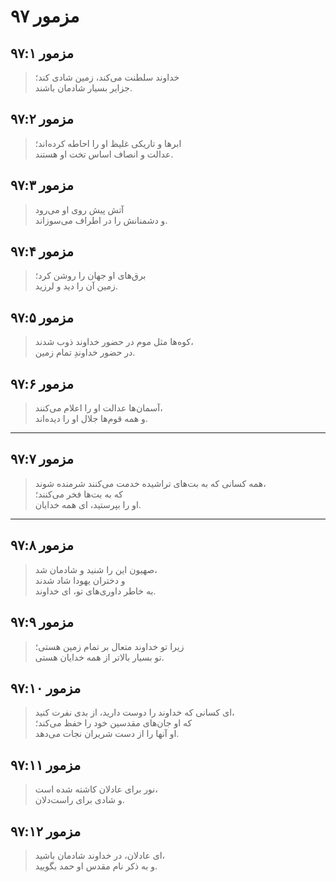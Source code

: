 # مزمور ۹۷

## مزمور ۹۷:۱

> خداوند سلطنت می‌کند، زمین شادی کند؛  
> جزایر بسیار شادمان باشند.

## مزمور ۹۷:۲

> ابرها و تاریکی غلیظ او را احاطه کرده‌اند؛  
> عدالت و انصاف اساس تخت او هستند.

## مزمور ۹۷:۳

> آتش پیش روی او می‌رود  
> و دشمنانش را در اطراف می‌سوزاند.

## مزمور ۹۷:۴

> برق‌های او جهان را روشن کرد؛  
> زمین آن را دید و لرزید.

## مزمور ۹۷:۵

> کوه‌ها مثل موم در حضور خداوند ذوب شدند،  
> در حضور خداوندِ تمام زمین.

## مزمور ۹۷:۶

> آسمان‌ها عدالت او را اعلام می‌کنند،  
> و همه قوم‌ها جلال او را دیده‌اند.

---

## مزمور ۹۷:۷

> همه کسانی که به بت‌های تراشیده خدمت می‌کنند شرمنده شوند،  
> که به بت‌ها فخر می‌کنند؛  
> او را بپرستید، ای همه خدایان.

---

## مزمور ۹۷:۸

> صهیون این را شنید و شادمان شد،  
> و دختران یهودا شاد شدند  
> به خاطر داوری‌های تو، ای خداوند.

## مزمور ۹۷:۹

> زیرا تو خداوند متعال بر تمام زمین هستی؛  
> تو بسیار بالاتر از همه خدایان هستی.

## مزمور ۹۷:۱۰

> ای کسانی که خداوند را دوست دارید، از بدی نفرت کنید،  
> که او جان‌های مقدسین خود را حفظ می‌کند؛  
> او آنها را از دست شریران نجات می‌دهد.

## مزمور ۹۷:۱۱

> نور برای عادلان کاشته شده است،  
> و شادی برای راست‌دلان.

## مزمور ۹۷:۱۲

> ای عادلان، در خداوند شادمان باشید،  
> و به ذکر نام مقدس او حمد بگویید.
